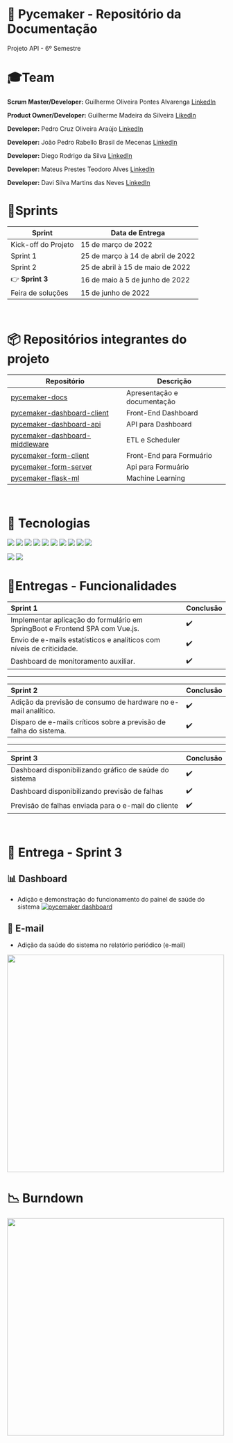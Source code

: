 

#  🐍 Pycemaker - Repositório da Documentação
Projeto API - 6º Semestre

# 🎓Team  

**Scrum Master/Developer:** Guilherme Oliveira Pontes Alvarenga [LinkedIn](https://www.linkedin.com/in/guilherme-oliveira-14a9b8175/)

**Product Owner/Developer:** Guilherme Madeira da Silveira [LikedIn](https://www.linkedin.com/in/guilherme-madeira-b317ab17b/)

**Developer:** Pedro Cruz Oliveira Araújo [LinkedIn](https://www.linkedin.com/in/pedro-cruz77/)

**Developer:** João Pedro Rabello Brasil de Mecenas [LinkedIn](https://www.linkedin.com/in/joao-pedro-m-943a74b6)

**Developer:** Diego Rodrigo da Silva [LinkedIn](https://www.linkedin.com/in/diego-s-7a97a4186/)

**Developer:** Mateus Prestes Teodoro Alves [LinkedIn](https://www.linkedin.com/in/mateus-prestes-11569118a/)

**Developer:** Davi Silva Martins das Neves [LinkedIn](https://www.linkedin.com/in/davi-neves-a50573201/)
</br>

# 📃Sprints

| Sprint                                                              | Data de Entrega |
| ------------------------------------------------------------------- | --------------- |
| Kick-off do Projeto | 15 de março de 2022 |
| Sprint 1 | 25 de março à 14 de abril de 2022 |
| Sprint 2| 25 de abril à 15 de maio de 2022|
| 👉 **Sprint 3** | 16 de maio à 5 de junho de 2022 |
| Feira de soluções | 15 de junho de 2022|


</br>

# 📦 Repositórios integrantes do projeto

| Repositório                                                                                   | Descrição                   |
| --------------------------------------------------------------------------------------------- | --------------------------- |
| [pycemaker-docs](https://github.com/pycemaker/pycemaker-docs)                                 | Apresentação e documentação |
| [pycemaker-dashboard-client](https://github.com/pycemaker/pycemaker-dashboard-client)         | Front-End Dashboard         |
| [pycemaker-dashboard-api](https://github.com/pycemaker/pycemaker-dashboard-api)               | API para Dashboard          |
| [pycemaker-dashboard-middleware](https://github.com/pycemaker/pycemaker-dashboard-middleware) | ETL e Scheduler             |
| [pycemaker-form-client](https://github.com/pycemaker/pycemaker-form-client)                   | Front-End para Formuário    |
| [pycemaker-form-server](https://github.com/pycemaker/pycemaker-form-server)                   | Api para Formuário          |
| [pycemaker-flask-ml](https://github.com/pycemaker/pycemaker-flask-ml) | Machine Learning |


<br>

# 🧰 Tecnologias
<img src="https://img.shields.io/badge/JavaScript-F7DF1E?style=for-the-badge&logo=javascript&logoColor=black"> <img src="https://img.shields.io/badge/React-20232A?style=for-the-badge&logo=react&logoColor=61DAFB"> <img src="https://img.shields.io/badge/Spring-green?style=for-the-badge&logo=Spring&logoColor=black"> <img src="https://img.shields.io/badge/react-blue?style=for-the-badge&logo=react&logoColor=black"> <img src="https://img.shields.io/badge/flask-orange?style=for-the-badge&logo=flask&logoColor=black"> <img src="https://img.shields.io/badge/NiFi-lightblue?style=for-the-badge&logo=apache&logoColor=black"> <img src="https://img.shields.io/badge/prometheus-grey?style=for-the-badge&logo=prometheus&logoColor=black"> <img src="https://img.shields.io/badge/Vue.js-stronggreen?style=for-the-badge&logo=Vue.js&logoColor=black"> <img src="https://img.shields.io/badge/grafana-orange?style=for-the-badge&logo=grafana&logoColor=black"> <img src="https://img.shields.io/badge/postgresql-green?style=for-the-badge&logo=postgresql&logoColor=black">

<img src="https://img.shields.io/badge/MongoDB-8bbf3d?style=for-the-badge&logo=MongoDB&logoColor=white"> <img src="https://img.shields.io/badge/firebase-yellow?style=for-the-badge&logo=firebase&logoColor=white"> 
</br>

# 📆Entregas - Funcionalidades

| Sprint 1                                                          | Conclusão |
|:----------------------------------------------------------------- | --------- |
| Implementar aplicação do formulário em SpringBoot e Frontend SPA com Vue.js.                       | ✔️ |
| Envio de e-mails estatísticos e analíticos com níveis de criticidade. | ✔️ |
| Dashboard de monitoramento auxiliar.                               | ✔️ |



<hr>

| Sprint 2                                                         | Conclusão |
|:---------------------------------------------------------------- |:--------- |
| Adição da previsão de consumo de hardware no e-mail analítico.    | ✔️ |
| Disparo de e-mails críticos sobre a previsão de falha do sistema. | ✔️ |


<hr>

| Sprint 3                                                             | Conclusão |
|:-------------------------------------------------------------------- | --------- |
| Dashboard disponibilizando gráfico de saúde do sistema | ✔️ |
| Dashboard disponibilizando previsão de falhas | ✔️ |
| Previsão de falhas enviada para o e-mail do cliente | ✔️ |


<br>


# 🎯 Entrega - Sprint 3

## 📊 Dashboard
+ Adição e demonstração do funcionamento do painel de saúde do sistema
[![pycemaker dashboard](https://i.imgur.com/kC0fQir.png)](https://user-images.githubusercontent.com/42893957/172063708-31c988ac-dce3-4170-b625-6c0b4eee3366.mp4)


## 📧 E-mail
+ Adição da saúde do sistema no relatório periódico (e-mail)
<img  src="https://i.imgur.com/kpE76lG.png"  width=500>

</br>


# 📉 Burndown
<img  src="https://i.imgur.com/neLgmgR.png" width=500>

